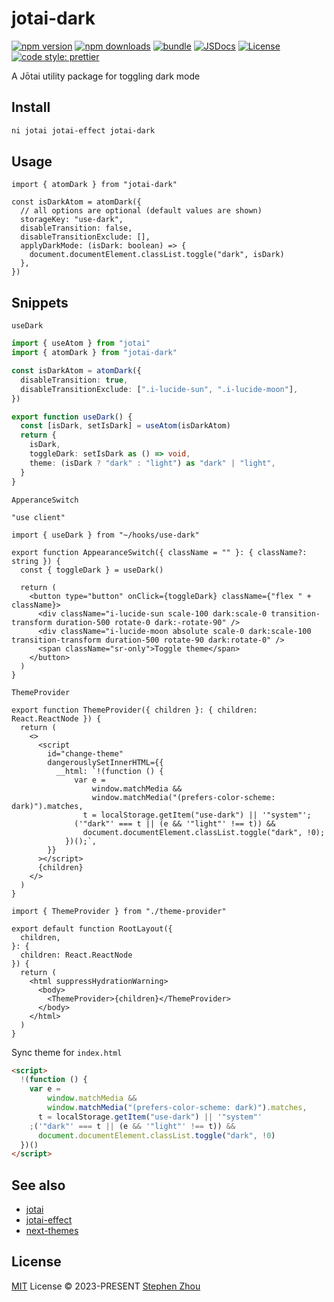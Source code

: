 # jotai-dark

[![npm version][npm-version-src]][npm-version-href]
[![npm downloads][npm-downloads-src]][npm-downloads-href]
[![bundle][bundle-src]][bundle-href]
[![JSDocs][jsdocs-src]][jsdocs-href]
[![License][license-src]][license-href]
[![code style: prettier][code-style-src]][code-style-href]

A Jōtai utility package for toggling dark mode

## Install

```bash
ni jotai jotai-effect jotai-dark
```

## Usage

```tsx
import { atomDark } from "jotai-dark"

const isDarkAtom = atomDark({
  // all options are optional (default values are shown)
  storageKey: "use-dark",
  disableTransition: false,
  disableTransitionExclude: [],
  applyDarkMode: (isDark: boolean) => {
    document.documentElement.classList.toggle("dark", isDark)
  },
})
```

## Snippets

`useDark`

```ts
import { useAtom } from "jotai"
import { atomDark } from "jotai-dark"

const isDarkAtom = atomDark({
  disableTransition: true,
  disableTransitionExclude: [".i-lucide-sun", ".i-lucide-moon"],
})

export function useDark() {
  const [isDark, setIsDark] = useAtom(isDarkAtom)
  return {
    isDark,
    toggleDark: setIsDark as () => void,
    theme: (isDark ? "dark" : "light") as "dark" | "light",
  }
}
```

`ApperanceSwitch`

```tsx
"use client"

import { useDark } from "~/hooks/use-dark"

export function AppearanceSwitch({ className = "" }: { className?: string }) {
  const { toggleDark } = useDark()

  return (
    <button type="button" onClick={toggleDark} className={"flex " + className}>
      <div className="i-lucide-sun scale-100 dark:scale-0 transition-transform duration-500 rotate-0 dark:-rotate-90" />
      <div className="i-lucide-moon absolute scale-0 dark:scale-100 transition-transform duration-500 rotate-90 dark:rotate-0" />
      <span className="sr-only">Toggle theme</span>
    </button>
  )
}
```

`ThemeProvider`

```tsx
export function ThemeProvider({ children }: { children: React.ReactNode }) {
  return (
    <>
      <script
        id="change-theme"
        dangerouslySetInnerHTML={{
          __html: `!(function () {
              var e =
                  window.matchMedia &&
                  window.matchMedia("(prefers-color-scheme: dark)").matches,
                t = localStorage.getItem("use-dark") || '"system"';
              ('"dark"' === t || (e && '"light"' !== t)) &&
                document.documentElement.classList.toggle("dark", !0);
            })();`,
        }}
      ></script>
      {children}
    </>
  )
}
```

```tsx
import { ThemeProvider } from "./theme-provider"

export default function RootLayout({
  children,
}: {
  children: React.ReactNode
}) {
  return (
    <html suppressHydrationWarning>
      <body>
        <ThemeProvider>{children}</ThemeProvider>
      </body>
    </html>
  )
}
```

Sync theme for `index.html`

```html
<script>
  !(function () {
    var e =
        window.matchMedia &&
        window.matchMedia("(prefers-color-scheme: dark)").matches,
      t = localStorage.getItem("use-dark") || '"system"'
    ;('"dark"' === t || (e && '"light"' !== t)) &&
      document.documentElement.classList.toggle("dark", !0)
  })()
</script>
```

## See also

- [jotai](https://github.com/pmndrs/jotai)
- [jotai-effect](https://github.com/jotaijs/jotai-effect)
- [next-themes](https://github.com/pacocoursey/next-themes)

## License

[MIT](./LICENSE) License © 2023-PRESENT [Stephen Zhou](https://github.com/hyoban)

<!-- Badges -->

[code-style-src]: https://img.shields.io/badge/code_style-prettier-ff69b4.svg?style=flat
[code-style-href]: https://github.com/prettier/prettier
[npm-version-src]: https://img.shields.io/npm/v/jotai-dark?style=flat&colorA=080f12&colorB=1fa669
[npm-version-href]: https://npmjs.com/package/jotai-dark
[npm-downloads-src]: https://img.shields.io/npm/dm/jotai-dark?style=flat&colorA=080f12&colorB=1fa669
[npm-downloads-href]: https://npmjs.com/package/jotai-dark
[bundle-src]: https://img.shields.io/bundlephobia/minzip/jotai-dark?style=flat&colorA=080f12&colorB=1fa669&label=minzip
[bundle-href]: https://bundlephobia.com/result?p=jotai-dark
[license-src]: https://img.shields.io/github/license/hyoban/jotai-dark.svg?style=flat&colorA=080f12&colorB=1fa669
[license-href]: https://github.com/hyoban/jotai-dark/blob/main/LICENSE
[jsdocs-src]: https://img.shields.io/badge/jsdocs-reference-080f12?style=flat&colorA=080f12&colorB=1fa669
[jsdocs-href]: https://www.jsdocs.io/package/jotai-dark
